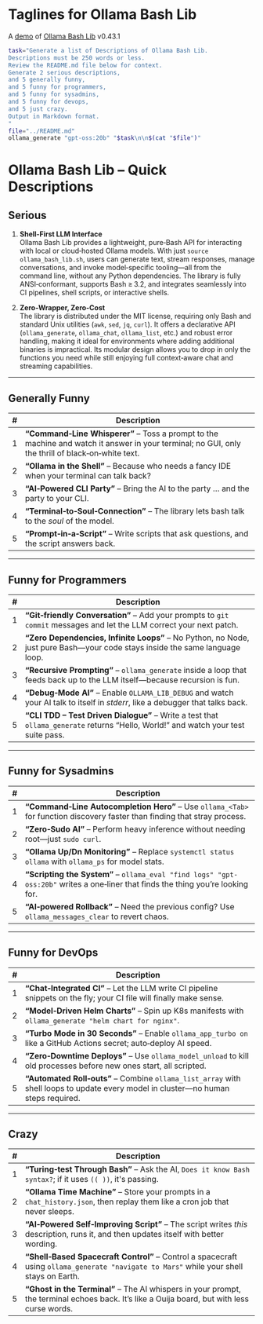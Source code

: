 # Taglines for Ollama Bash Lib

A [demo](../README.md#demos) of [Ollama Bash Lib](https://github.com/attogram/ollama-bash-lib) v0.43.1


```bash
task="Generate a list of Descriptions of Ollama Bash Lib.
Descriptions must be 250 words or less.
Review the README.md file below for context.
Generate 2 serious descriptions,
and 5 generally funny,
and 5 funny for programmers,
and 5 funny for sysadmins,
and 5 funny for devops,
and 5 just crazy.
Output in Markdown format.
"
file="../README.md"
ollama_generate "gpt-oss:20b" "$task\n\n$(cat "$file")"
```
# Ollama Bash Lib – Quick Descriptions

## Serious

1. **Shell‑First LLM Interface**  
   Ollama Bash Lib provides a lightweight, pure‑Bash API for interacting with local or cloud‑hosted Ollama models. With just `source ollama_bash_lib.sh`, users can generate text, stream responses, manage conversations, and invoke model‑specific tooling—all from the command line, without any Python dependencies. The library is fully ANSI‑conformant, supports Bash ≥ 3.2, and integrates seamlessly into CI pipelines, shell scripts, or interactive shells.

2. **Zero‑Wrapper, Zero‑Cost**  
   The library is distributed under the MIT license, requiring only Bash and standard Unix utilities (`awk`, `sed`, `jq`, `curl`). It offers a declarative API (`ollama_generate`, `ollama_chat`, `ollama_list`, etc.) and robust error handling, making it ideal for environments where adding additional binaries is impractical. Its modular design allows you to drop in only the functions you need while still enjoying full context‑aware chat and streaming capabilities.

---

## Generally Funny

| # | Description |
|---|-------------|
| 1 | **“Command‑Line Whisperer”** – Toss a prompt to the machine and watch it answer in your terminal; no GUI, only the thrill of black‑on‑white text. |
| 2 | **“Ollama in the Shell”** – Because who needs a fancy IDE when your terminal can talk back? |
| 3 | **“AI‑Powered CLI Party”** – Bring the AI to the party … and the party to your CLI. |
| 4 | **“Terminal‑to‑Soul‑Connection”** – The library lets bash talk to the *soul* of the model. |
| 5 | **“Prompt‑in‑a‑Script”** – Write scripts that ask questions, and the script answers back. |

---

## Funny for Programmers

| # | Description |
|---|-------------|
| 1 | **“Git‑friendly Conversation”** – Add your prompts to `git commit` messages and let the LLM correct your next patch. |
| 2 | **“Zero Dependencies, Infinite Loops”** – No Python, no Node, just pure Bash—your code stays inside the same language loop. |
| 3 | **“Recursive Prompting”** – `ollama_generate` inside a loop that feeds back up to the LLM itself—because recursion is fun. |
| 4 | **“Debug‑Mode AI”** – Enable `OLLAMA_LIB_DEBUG` and watch your AI talk to itself in *stderr*, like a debugger that talks back. |
| 5 | **“CLI TDD – Test Driven Dialogue”** – Write a test that `ollama_generate` returns “Hello, World!” and watch your test suite pass. |

---

## Funny for Sysadmins

| # | Description |
|---|-------------|
| 1 | **“Command‑Line Autocompletion Hero”** – Use `ollama_<Tab>` for function discovery faster than finding that stray process. |
| 2 | **“Zero‑Sudo AI”** – Perform heavy inference without needing root—just `sudo curl`. |
| 3 | **“Ollama Up/Dn Monitoring”** – Replace `systemctl status ollama` with `ollama_ps` for model stats. |
| 4 | **“Scripting the System”** – `ollama_eval "find logs" "gpt-oss:20b"` writes a one‑liner that finds the thing you’re looking for. |
| 5 | **“AI‑powered Rollback”** – Need the previous config? Use `ollama_messages_clear` to revert chaos. |

---

## Funny for DevOps

| # | Description |
|---|-------------|
| 1 | **“Chat‑Integrated CI”** – Let the LLM write CI pipeline snippets on the fly; your CI file will finally make sense. |
| 2 | **“Model‑Driven Helm Charts”** – Spin up K8s manifests with `ollama_generate "helm chart for nginx"`. |
| 3 | **“Turbo Mode in 30 Seconds”** – Enable `ollama_app_turbo on` like a GitHub Actions secret; auto‑deploy AI speed. |
| 4 | **“Zero‑Downtime Deploys”** – Use `ollama_model_unload` to kill old processes before new ones start, all scripted. |
| 5 | **“Automated Roll‑outs”** – Combine `ollama_list_array` with shell loops to update every model in cluster—no human steps required. |

---

## Crazy

| # | Description |
|---|-------------|
| 1 | **“Turing‑test Through Bash”** – Ask the AI, `Does it know Bash syntax?`; if it uses `(( ))`, it's passing. |
| 2 | **“Ollama Time Machine”** – Store your prompts in a `chat_history.json`, then replay them like a cron job that never sleeps. |
| 3 | **“AI‑Powered Self‑Improving Script”** – The script writes *this* description, runs it, and then updates itself with better wording. |
| 4 | **“Shell‑Based Spacecraft Control”** – Control a spacecraft using `ollama_generate "navigate to Mars"` while your shell stays on Earth. |
| 5 | **“Ghost in the Terminal”** – The AI whispers in your prompt, the terminal echoes back. It’s like a Ouija board, but with less curse words. |
